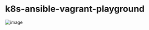 # k8s-ansible-vagrant-playground

![image](https://user-images.githubusercontent.com/13016162/62027095-74247f00-b1fa-11e9-8b60-b973a71e0ff6.png)
